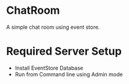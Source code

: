 ChatRoom
========

A simple chat room using event store.


# Required Server Setup

- Install EventStore Database
- Run from Command line using Admin mode


